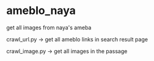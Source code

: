 # ameblo_naya
get all images from naya's ameba

crawl_url.py → get all ameblo links in search result page

crawl_image.py → get all images in the passage
